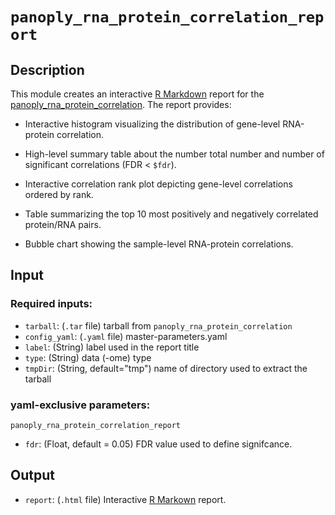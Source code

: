 # ```panoply_rna_protein_correlation_report```

## Description

This module creates an interactive [R Markdown](https://rmarkdown.rstudio.com/) report for the [panoply_rna_protein_correlation](https://github.com/broadinstitute/PANOPLY/wiki/Data-Analysis-Modules%3A-panoply_rna_protein_correlation). The report provides:

* Interactive histogram visualizing the distribution of gene-level RNA-protein correlation.

* High-level summary table about the number total number and number of significant correlations (FDR < `$fdr`). 

* Interactive correlation rank plot depicting gene-level correlations ordered by rank.

* Table summarizing the top 10 most positively and negatively correlated protein/RNA pairs.

* Bubble chart showing the sample-level RNA-protein correlations.


## Input

### Required inputs:

* ```tarball```: (`.tar` file) tarball from ```panoply_rna_protein_correlation```
* ```config_yaml```: (`.yaml` file) master-parameters.yaml
* ```label```: (String) label used in the report title
* ```type```: (String) data (-ome) type
* ```tmpDir```: (String, default="tmp") name of directory used to extract the tarball

### yaml-exclusive parameters:

`panoply_rna_protein_correlation_report`

* ```fdr```: (Float, default = 0.05) FDR value used to define signifcance.

## Output

* ```report```: (`.html` file) Interactive [R Markown](https://rmarkdown.rstudio.com/) report.
